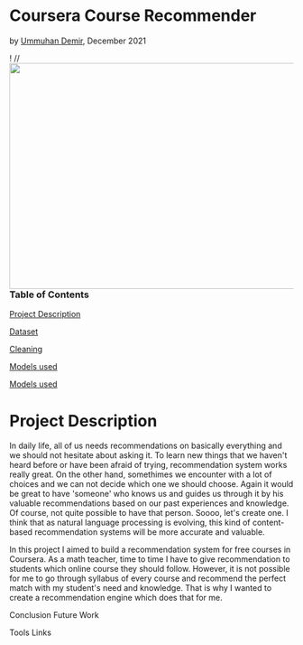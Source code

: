 # Coursera Course Recommender
by [Ummuhan Demir](https://github.com/UmmuDem), December 2021

!<a href="url"><img src="https://user-images.githubusercontent.com/55329025/145736875-983db9b4-82c7-4cc7-ba88-f9b171a66774.jpeg" align="left" height="400" width="800" ></a>
//



### Table of Contents  
[Project Description](#project-description)

[Dataset](#dataset)

[Cleaning](#cleaning)

[Models used](#models-used)

[Models used](#models-used)


# Project Description

In daily life, all of us needs recommendations on basically everything and we should not hesitate about asking it. To learn new things that we haven't heard before or have been afraid of trying, recommendation system works really great. On the other hand, somethimes we encounter with a lot of choices and we can not decide which one we should choose. Again it would be great to have 'someone' who knows us and guides us through it by his valuable recommendations based on our past experiences and knowledge. Of course, not quite possible to have that person. Soooo, let's create one. I think that as natural language processing is evolving, this kind of content-based recommendation systems will be more accurate and valuable. 

In this project I aimed to build a recommendation system for free courses in Coursera. As a math teacher, time to time I have to give recommendation to students which online course they should follow. However, it is not possible for me to go through syllabus of every course and recommend the perfect match with my student's need and knowledge. That is why I wanted to create a recommendation engine which does that for me. 




Conclusion
Future Work

Tools
Links
